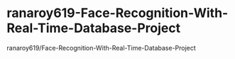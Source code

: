 # ranaroy619-Face-Recognition-With-Real-Time-Database-Project
ranaroy619/Face-Recognition-With-Real-Time-Database-Project
